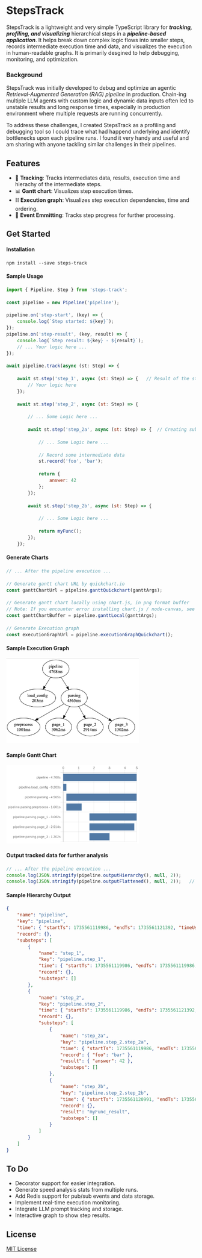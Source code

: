 # StepsTrack

StepsTrack is a lightweight and very simple TypeScript library for ***tracking, profiling, and visualizing*** hierarchical steps in a ***pipeline-based application***. It helps break down complex logic flows into smaller steps, records intermediate execution time and data, and visualizes the execution in human-readable graphs. It is primarily desgined to help debugging, monitoring, and optimization.

### Background
StepsTrack was initially developed to debug and optimize an agentic *Retrieval-Augmented Generation (RAG) pipeline* in production. Chain-ing multiple LLM agents with custom logic and dynamic data inputs often led to unstable results and long response times, especially in production environment where multiple requests are running concurrently. 

To address these challenges, I created StepsTrack as a profiling and debugging tool so I could trace what had happend underlying and identify bottlenecks upon each pipeline runs. I found it very handy and useful and am sharing with anyone tackling similar challenges in their pipelines.

## Features

- 👣 **Tracking**: Tracks intermediates data, results, execution time and hierachy of the intermediate steps.
- 📊 **Gantt chart**: Visualizes step execution times.
- ⛓️ **Execution graph**: Visualizes step execution dependencies, time and ordering.
- 🎯 **Event Emmitting**: Tracks step progress for further processing.

## Get Started

#### Installation
```
npm install --save steps-track
```

#### Sample Usage
```js
import { Pipeline, Step } from 'steps-track';

const pipeline = new Pipeline('pipeline');

pipeline.on('step-start', (key) => {
    console.log(`Step started: ${key}`);
});
pipeline.on('step-result', (key, result) => {   
    console.log(`Step result: ${key} - ${result}`);
    // ... Your logic here ...
});

await pipeline.track(async (st: Step) => {
    
    await st.step('step_1', async (st: Step) => {   // Result of the step will be automatically recorded
        // Your logic here
    });

    await st.step('step_2', async (st: Step) => {

        // ... Some Logic here ...

        await st.step('step_2a', async (st: Step) => {  // Creating sub-step step_2a from from step_2

            // ... Some Logic here ...

            // Record some intermediate data
            st.record('foo', 'bar');

            return {
                answer: 42
            };
        });

        await st.step('step_2b', async (st: Step) => {

            // ... Some Logic here ...

            return myFunc();
        });
    });
```

#### Generate Charts
```js
// ... After the pipeline execution ...

// Generate gantt chart URL by quickchart.io
const ganttChartUrl = pipeline.ganttQuickchart(ganttArgs);  

// Generate gantt chart locally using chart.js, in png format buffer
// Note: If you encounter error installing chart.js / node-canvas, see https://github.com/Automattic/node-canvas/wiki#installation-guides
const ganttChartBuffer = pipeline.ganttLocal(ganttArgs);    

// Generate Execution graph
const executionGraphUrl = pipeline.executionGraphQuickchart();  
```

#### Sample Execution Graph
<img src="./sample/execution-graph.png" width="70%">

#### Sample Gantt Chart
<img src="./sample/gantt-chart.png" width="70%">


#### Output tracked data for further analysis
```js
// ... After the pipeline execution ...
console.log(JSON.stringify(pipeline.outputHierarchy(), null, 2));
console.log(JSON.stringify(pipeline.outputFlattened(), null, 2));   // Sometimes you may find it useful to flatten the output
```

#### Sample Hierarchy Output
```json
{
    "name": "pipeline",
    "key": "pipeline",
    "time": { "startTs": 1735561119986, "endTs": 1735561121392, "timeUsageMs": 1406 },
    "record": {},
    "substeps": [
        {
            "name": "step_1",
            "key": "pipeline.step_1",
            "time": { "startTs": 1735561119986, "endTs": 1735561119986, "timeUsageMs": 0 },
            "record": {},
            "substeps": []
        },
        {
            "name": "step_2",
            "key": "pipeline.step_2",
            "time": { "startTs": 1735561119986, "endTs": 1735561121392, "timeUsageMs": 1406 },
            "record": {},
            "substeps": [
                {
                    "name": "step_2a",
                    "key": "pipeline.step_2.step_2a",
                    "time": { "startTs": 1735561119986, "endTs": 1735561120991, "timeUsageMs": 1005 },
                    "record": { "foo": "bar" },
                    "result": { "answer": 42 },
                    "substeps": []
                },
                {
                    "name": "step_2b",
                    "key": "pipeline.step_2.step_2b",
                    "time": { "startTs": 1735561120991, "endTs": 1735561121392, "timeUsageMs": 401 },
                    "record": {},
                    "result": "myFunc_result",
                    "substeps": []
                }
            ]
        }
    ]
}
```


## To Do
- Decorator support for easier integration.
- Generate speed analysis stats from multiple runs.
- Add Redis support for pub/sub events and data storage.
- Implement real-time execution monitoring.
- Integrate LLM prompt tracking and storage.
- Interactive graph to show step results.

## License
[MIT License](LICENSE)

